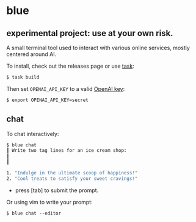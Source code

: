 # blue

## experimental project: use at your own risk.

A small terminal tool used to interact with various online services, mostly centered around AI.

To install, check out the releases page or use [task](https://taskfile.dev):
```bash
$ task build
```

Then set `OPENAI_API_KEY` to a valid [OpenAI key](https://platform.openai.com/account/api-keys):
```bash
$ export OPENAI_API_KEY=secret
```

## chat

To chat interactively:
```bash
$ blue chat 
┃ Write two tag lines for an ice cream shop:                         
┃                                                                    
┃                                                                    

1. "Indulge in the ultimate scoop of happiness!"
2. "Cool treats to satisfy your sweet cravings!"
```
- press [tab] to submit the prompt.

Or using vim to write your prompt:
```
$ blue chat --editor
```
